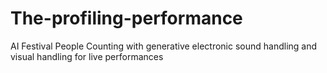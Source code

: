 # The-profiling-performance
AI Festival People Counting with generative electronic sound handling and visual handling for live performances  
